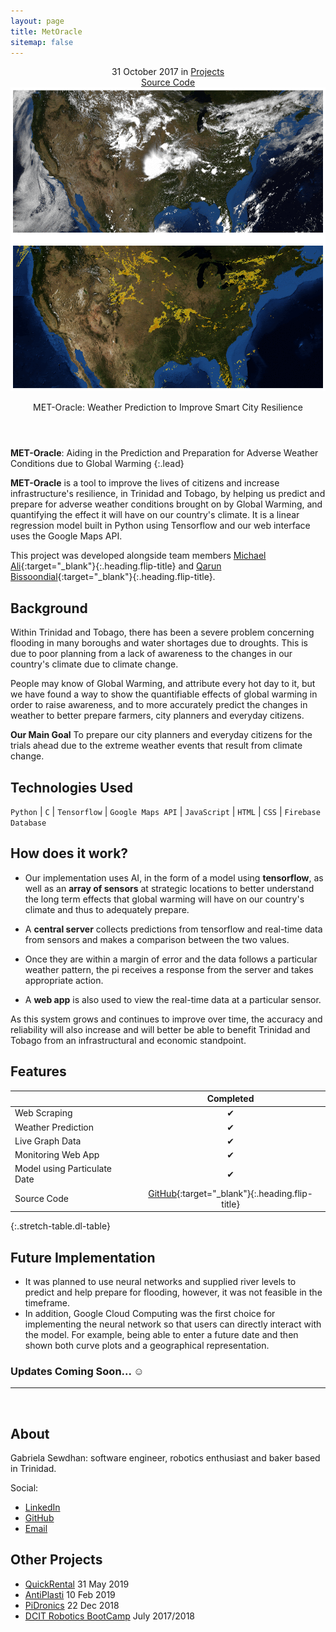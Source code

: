 ```yaml
---
layout: page
title: MetOracle
sitemap: false
---
```



<div markdown="0">
  <header>
    <div class ="row_project">
      <div class="column_project_l">
        <div class="post-date"> 
          <time datetime="2020-05-31T00:00:00+00:00">31 October 2017</time> in <a href="/projects/" class="flip-title">Projects</a>
        </div>
      </div>
      <div class="column_project_l2">
        <!-- <a href="https://comp3613-pisynthesis.firebaseapp.com/" target="_blank" class="external heading flip-title">MetOracle</a> | -->
        <a href="https://github.com/irontarkus95/MET-Oracle-lstm-time-series-weather-prediction" target="_blank" class="external heading flip-title">Source Code</a>
      </div>
    </div>
    <div class="lead aspect-ratio sixteen-nine flip-project-img"> 
      <img src="/images/projects/metOracle/weather.gif" alt="metoracle" width="864" height="486" loading="lazy">
    </div>
    <p class="note-sm" title="metoracle"> MET-Oracle: Weather Prediction to Improve Smart City Resilience </p>
  </header>
</div>


**MET-Oracle**: Aiding in the Prediction and Preparation for Adverse Weather Conditions due to Global Warming
{:.lead}


**MET-Oracle** is a tool to improve the lives of citizens and increase infrastructure's resilience, in Trinidad and Tobago, by helping us predict and prepare for adverse weather conditions brought on by Global Warming, and quantifying the effect it will have on our country's climate. It is a linear regression model built in Python using Tensorflow and our web interface uses the Google Maps API.

This project was developed alongside team members [Michael Ali](https://www.linkedin.com/in/michael-ali-79531932/){:target="_blank"}{:.heading.flip-title} and [Qarun Bissoondial](https://www.linkedin.com/in/qarun-qadir-bissoondial/){:target="_blank"}{:.heading.flip-title}.


## Background 

Within Trinidad and Tobago, there has been a severe problem concerning flooding in many boroughs and water shortages due to droughts. This is due to poor planning from a lack of awareness to the changes in our country's climate due to climate change. 

People may know of Global Warming, and attribute every hot day to it, but we have found a way to show the quantifiable effects of global warming in order to raise awareness, and to more accurately predict the changes in weather to better prepare farmers, city planners and everyday citizens. 

**Our Main Goal**
  To prepare our city planners and everyday citizens for the trials ahead due to the extreme weather events that result from climate change.


## Technologies Used
`Python` | `C` | `Tensorflow` | `Google Maps API` | `JavaScript` | `HTML` | `CSS` | `Firebase Database`
<!-- {:.faded} -->


## How does it work?
- Our implementation uses AI, in the form of a model using **tensorflow**, as well as an **array of sensors** at strategic locations to better understand the long term effects that global warming will have on our country's climate and thus to adequately prepare. 

- A **central server** collects predictions from tensorflow and real-time data from sensors and makes a comparison between the two values. 

- Once they are within a margin of error and the data follows a particular weather pattern, the pi receives a response from the server and takes appropriate action. 

- A **web app** is also used to view the real-time data at a particular sensor.

As this system grows and continues to improve over time, the accuracy and reliability will also increase and will better be able to benefit Trinidad and Tobago from an infrastructural and economic standpoint.


## Features

|                               | Completed      |           
|:------------------------------|:--------------:|
| Web Scraping                  | &#x2714;       |                     
| Weather Prediction            | &#x2714;       |                     
| Live Graph Data               | &#x2714;       |                     
| Monitoring Web App            | &#x2714;       |                     
| Model using Particulate Date  | &#x2714;       |                     
| Source Code                   | [GitHub](https://github.com/irontarkus95/MET-Oracle-lstm-time-series-weather-prediction){:target="_blank"}{:.heading.flip-title}  |             |
{:.stretch-table.dl-table}
 
## Future Implementation

- It was planned to use neural networks and supplied river levels to predict and help prepare for flooding, however, it was not feasible in the timeframe. 
- In addition, Google Cloud Computing was the first choice for implementing the neural network so that users can directly interact with the model. For example, being able to enter a future date and then shown both curve plots and a geographical representation. 

### Updates Coming Soon... :relaxed:

<div markdown="0">
  <hr class="dingbat related">
  <aside class="about related mt4 mb4" role="complementary">
    <div class="author mt4"> 
      <img src="/images/gabieicon_128.png" srcset="/images/gabieicon_128.png 1x,/images/gabieicon_256.png 2x" alt="<Gabriela> <Sewdhan>" class="avatar" width="120" height="120" loading="lazy" style="opacity: 0;">
      <h2 class="page-title hr-bottom"> About</h2>
      <p>Gabriela Sewdhan: software engineer, robotics enthusiast and baker based in Trinidad.</p>
      <div class="sidebar-social"> <span class="sr-only">Social:</span>
        <ul>
          <li> 
            <a href="https://www.linkedin.com/in/gabriela-sewdhan-3ba495120" target="_blank" title="LinkedIn" class="no-mark-external"> <span class="icon-linkedin2"></span> <span class="sr-only">LinkedIn</span> </a>
          </li>
          <li> 
            <a href="https://github.com/GabrielaSewdhan" target="_blank" title="GitHub" class="no-mark-external"> <span class="icon-github"></span> <span class="sr-only">GitHub</span> </a>
          </li>
          <li> 
            <a href="mailto:gabiems13@gmail.com" target="_blank" title="Email" class="no-mark-external"> <span class="icon-mail"></span> <span class="sr-only">Email</span> </a>
          </li>
        </ul>
      </div>
    </div>
  </aside>
  <aside class="related mb4" role="complementary">
    <h2 class="hr-bottom">Other Projects</h2>
    <ul class="related-posts">
      <li class="h4"> 
        <a href="/projectlist/QuickRental/" class="flip-title"><span>QuickRental</span></a> <time class="faded fine" datetime="2020-07-03T00:00:00+00:00">31 May 2019</time>
      </li>
      <li class="h4"> 
        <a href="/projectlist/AntiPlasti/" class="flip-title"><span>AntiPlasti</span></a> <time class="faded fine" datetime="2018-06-01T00:00:00+00:00">10 Feb 2019</time>
      </li>
      <li class="h4"> 
        <a href="/projectlist/PiDronics/" class="flip-title"><span>PiDronics</span></a> <time class="faded fine" datetime="2017-11-23T00:00:00+00:00">22 Dec 2018</time>
      </li>
      <li class="h4"> 
        <a href="/projectlist/dcitCamp-2017-2018/" class="flip-title"><span>DCIT Robotics BootCamp</span></a> <time class="faded fine" datetime="2017-11-23T00:00:00+00:00">July 2017/2018</time>
      </li>
    </ul>
  </aside>
</div>
